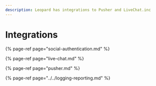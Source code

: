 ```yaml
---
description: Leopard has integrations to Pusher and LiveChat.inc
---
```


# Integrations

{% page-ref page="social-authentication.md" %}

{% page-ref page="live-chat.md" %}

{% page-ref page="pusher.md" %}

{% page-ref page="../../logging-reporting.md" %}



